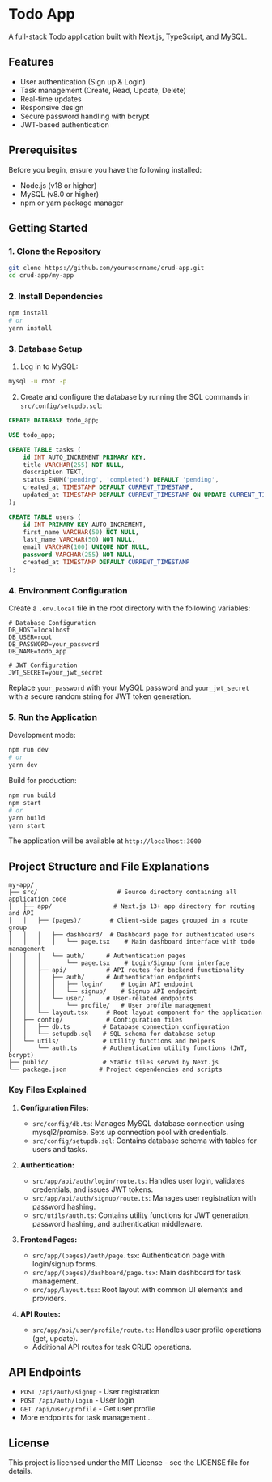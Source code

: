 # Todo App

A full-stack Todo application built with Next.js, TypeScript, and MySQL.

## Features

- User authentication (Sign up & Login)
- Task management (Create, Read, Update, Delete)
- Real-time updates
- Responsive design
- Secure password handling with bcrypt
- JWT-based authentication

## Prerequisites

Before you begin, ensure you have the following installed:
- Node.js (v18 or higher)
- MySQL (v8.0 or higher)
- npm or yarn package manager

## Getting Started

### 1. Clone the Repository

```bash
git clone https://github.com/yourusername/crud-app.git
cd crud-app/my-app
```

### 2. Install Dependencies

```bash
npm install
# or
yarn install
```

### 3. Database Setup

1. Log in to MySQL:
```bash
mysql -u root -p
```

2. Create and configure the database by running the SQL commands in `src/config/setupdb.sql`:
```sql
CREATE DATABASE todo_app;

USE todo_app;

CREATE TABLE tasks (
    id INT AUTO_INCREMENT PRIMARY KEY,
    title VARCHAR(255) NOT NULL,
    description TEXT,
    status ENUM('pending', 'completed') DEFAULT 'pending',
    created_at TIMESTAMP DEFAULT CURRENT_TIMESTAMP,
    updated_at TIMESTAMP DEFAULT CURRENT_TIMESTAMP ON UPDATE CURRENT_TIMESTAMP
);

CREATE TABLE users (
    id INT PRIMARY KEY AUTO_INCREMENT,
    first_name VARCHAR(50) NOT NULL,
    last_name VARCHAR(50) NOT NULL,
    email VARCHAR(100) UNIQUE NOT NULL,
    password VARCHAR(255) NOT NULL,
    created_at TIMESTAMP DEFAULT CURRENT_TIMESTAMP
);
```

### 4. Environment Configuration

Create a `.env.local` file in the root directory with the following variables:

```env
# Database Configuration
DB_HOST=localhost
DB_USER=root
DB_PASSWORD=your_password
DB_NAME=todo_app

# JWT Configuration
JWT_SECRET=your_jwt_secret
```

Replace `your_password` with your MySQL password and `your_jwt_secret` with a secure random string for JWT token generation.

### 5. Run the Application

Development mode:
```bash
npm run dev
# or
yarn dev
```

Build for production:
```bash
npm run build
npm start
# or
yarn build
yarn start
```

The application will be available at `http://localhost:3000`

## Project Structure and File Explanations

```
my-app/
├── src/                      # Source directory containing all application code
│   ├── app/                 # Next.js 13+ app directory for routing and API
│   │   ├── (pages)/        # Client-side pages grouped in a route group
│   │   │   ├── dashboard/  # Dashboard page for authenticated users
│   │   │   │   └── page.tsx    # Main dashboard interface with todo management
│   │   │   └── auth/      # Authentication pages
│   │   │       └── page.tsx    # Login/Signup form interface
│   │   ├── api/           # API routes for backend functionality
│   │   │   ├── auth/      # Authentication endpoints
│   │   │   │   ├── login/     # Login API endpoint
│   │   │   │   └── signup/    # Signup API endpoint
│   │   │   └── user/      # User-related endpoints
│   │   │       └── profile/   # User profile management
│   │   └── layout.tsx     # Root layout component for the application
│   ├── config/            # Configuration files
│   │   ├── db.ts         # Database connection configuration
│   │   └── setupdb.sql   # SQL schema for database setup
│   └── utils/            # Utility functions and helpers
│       └── auth.ts       # Authentication utility functions (JWT, bcrypt)
├── public/               # Static files served by Next.js
└── package.json         # Project dependencies and scripts
```

### Key Files Explained

1. **Configuration Files:**
   - `src/config/db.ts`: Manages MySQL database connection using mysql2/promise. Sets up connection pool with credentials.
   - `src/config/setupdb.sql`: Contains database schema with tables for users and tasks.

2. **Authentication:**
   - `src/app/api/auth/login/route.ts`: Handles user login, validates credentials, and issues JWT tokens.
   - `src/app/api/auth/signup/route.ts`: Manages user registration with password hashing.
   - `src/utils/auth.ts`: Contains utility functions for JWT generation, password hashing, and authentication middleware.

3. **Frontend Pages:**
   - `src/app/(pages)/auth/page.tsx`: Authentication page with login/signup forms.
   - `src/app/(pages)/dashboard/page.tsx`: Main dashboard for task management.
   - `src/app/layout.tsx`: Root layout with common UI elements and providers.

4. **API Routes:**
   - `src/app/api/user/profile/route.ts`: Handles user profile operations (get, update).
   - Additional API routes for task CRUD operations.

## API Endpoints

- `POST /api/auth/signup` - User registration
- `POST /api/auth/login` - User login
- `GET /api/user/profile` - Get user profile
- More endpoints for task management...

## License

This project is licensed under the MIT License - see the LICENSE file for details.